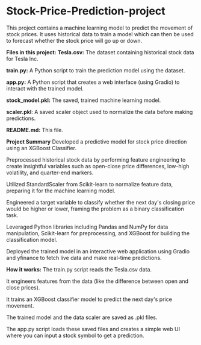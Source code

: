 # Stock-Price-Prediction-project

This project contains a machine learning model to predict the movement of stock prices. It uses historical data to train a model which can then be used to forecast whether the stock price will go up or down.

**Files in this project:**
**Tesla.csv:** The dataset containing historical stock data for Tesla Inc.

**train.py:** A Python script to train the prediction model using the dataset.

**app.py:** A Python script that creates a web interface (using Gradio) to interact with the trained model.

**stock_model.pkl:** The saved, trained machine learning model.

**scaler.pkl**: A saved scaler object used to normalize the data before making predictions.

**README.md:** This file.

**Project Summary**
Developed a predictive model for stock price direction using an XGBoost Classifier.

Preprocessed historical stock data by performing feature engineering to create insightful variables such as open-close price differences, low-high volatility, and quarter-end markers.

Utilized StandardScaler from Scikit-learn to normalize feature data, preparing it for the machine learning model.

Engineered a target variable to classify whether the next day's closing price would be higher or lower, framing the problem as a binary classification task.

Leveraged Python libraries including Pandas and NumPy for data manipulation, Scikit-learn for preprocessing, and XGBoost for building the classification model.

Deployed the trained model in an interactive web application using Gradio and yfinance to fetch live data and make real-time predictions.

**How it works:**
The train.py script reads the Tesla.csv data.

It engineers features from the data (like the difference between open and close prices).

It trains an XGBoost classifier model to predict the next day's price movement.

The trained model and the data scaler are saved as .pkl files.

The app.py script loads these saved files and creates a simple web UI where you can input a stock symbol to get a prediction.


